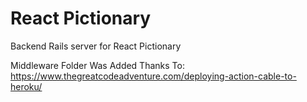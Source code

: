 # React Pictionary

Backend Rails server for React Pictionary

Middleware Folder Was Added Thanks To: https://www.thegreatcodeadventure.com/deploying-action-cable-to-heroku/